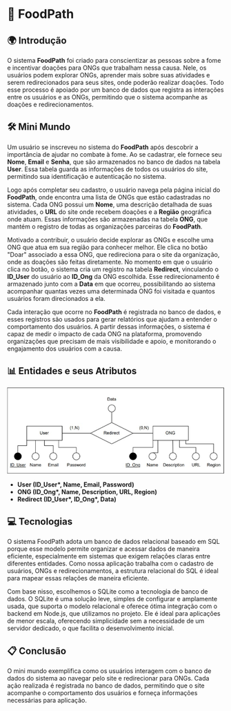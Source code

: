 # 🌱 FoodPath

## 🌍 Introdução

O sistema **FoodPath** foi criado para conscientizar as pessoas sobre a fome e incentivar doações para ONGs que trabalham nessa causa. Nele, os usuários podem explorar ONGs, aprender mais sobre suas atividades e serem redirecionados para seus sites, onde poderão realizar doações. Todo esse processo é apoiado por um banco de dados que registra as interações entre os usuários e as ONGs, permitindo que o sistema acompanhe as doações e redirecionamentos.

## 🛠️ Mini Mundo

Um usuário se inscreveu no sistema do **FoodPath** após descobrir a importância de ajudar no combate à fome. Ao se cadastrar, ele fornece seu **Nome**, **Email** e **Senha**, que são armazenados no banco de dados na tabela **User**. Essa tabela guarda as informações de todos os usuários do site, permitindo sua identificação e autenticação no sistema.

Logo após completar seu cadastro, o usuário navega pela página inicial do **FoodPath**, onde encontra uma lista de ONGs que estão cadastradas no sistema. Cada ONG possui um **Nome**, uma descrição detalhada de suas atividades, o **URL** do site onde recebem doações e a **Região** geográfica onde atuam. Essas informações são armazenadas na tabela **ONG**, que mantém o registro de todas as organizações parceiras do **FoodPath**.

Motivado a contribuir, o usuário decide explorar as ONGs e escolhe uma ONG que atua em sua região para conhecer melhor. Ele clica no botão "Doar" associado a essa ONG, que redireciona para o site da organização, onde as doações são feitas diretamente. No momento em que o usuário clica no botão, o sistema cria um registro na tabela **Redirect**, vinculando o **ID_User** do usuário ao **ID_Ong** da ONG escolhida. Esse redirecionamento é armazenado junto com a **Data** em que ocorreu, possibilitando ao sistema acompanhar quantas vezes uma determinada ONG foi visitada e quantos usuários foram direcionados a ela.

Cada interação que ocorre no **FoodPath** é registrada no banco de dados, e esses registros são usados para gerar relatórios que ajudam a entender o comportamento dos usuários. A partir dessas informações, o sistema é capaz de medir o impacto de cada ONG na plataforma, promovendo organizações que precisam de mais visibilidade e apoio, e monitorando o engajamento dos usuários com a causa.

## 📊 Entidades e seus Atributos

![DER do FoodPath](../../../images/DER-FoodPath-img.jpeg)

- **User (ID_User\*, Name, Email, Password)**  
- **ONG (ID_Ong\*, Name, Description, URL, Region)**  
- **Redirect (ID_User\*, ID_Ong\*, Data)**

## 💻 Tecnologias

O sistema FoodPath adota um banco de dados relacional baseado em SQL porque esse modelo permite organizar e acessar dados de maneira eficiente, especialmente em sistemas que exigem relações claras entre diferentes entidades.
Como nossa aplicação trabalha com o cadastro de usuários, ONGs e redirecionamentos, a estrutura relacional do SQL é ideal para mapear essas relações de maneira eficiente.

Com base nisso, escolhemos o SQLite como a tecnologia de banco de dados. O SQLite é uma solução leve, simples de configurar e amplamente usada, que suporta o modelo relacional e oferece ótima integração com o backend em Node.js, que utilizamos no projeto. Ele é ideal para aplicações de menor escala, oferecendo simplicidade sem a necessidade de um servidor dedicado, 
o que facilita o desenvolvimento inicial.

## 📋 Conclusão

O mini mundo exemplifica como os usuários interagem com o banco de dados do sistema ao navegar pelo site e redirecionar para ONGs. Cada ação realizada é registrada no banco de dados, permitindo que o site acompanhe o comportamento dos usuários e forneça informações necessárias para aplicação.